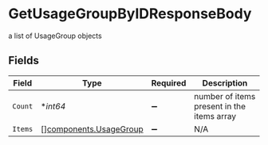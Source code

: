 # GetUsageGroupByIDResponseBody

a list of UsageGroup objects


## Fields

| Field                                                            | Type                                                             | Required                                                         | Description                                                      |
| ---------------------------------------------------------------- | ---------------------------------------------------------------- | ---------------------------------------------------------------- | ---------------------------------------------------------------- |
| `Count`                                                          | **int64*                                                         | :heavy_minus_sign:                                               | number of items present in the items array                       |
| `Items`                                                          | [][components.UsageGroup](../../models/components/usagegroup.md) | :heavy_minus_sign:                                               | N/A                                                              |